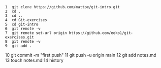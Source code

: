     1  git clone https://github.com/mattpe/git-intro.git
    2  cd .
    3  cd ..
    4  cd Git-exercises
    5  cd git-intro
    6  git remote -v
    7  git remote set-url origin https://github.com/eeko1/git-exercises.git
    8  git remote -v
    9  git add .
   10  git commit -m "first push"
   11  git push -u origin main
   12  git add notes.md
   13  touch notes.md
   14  history